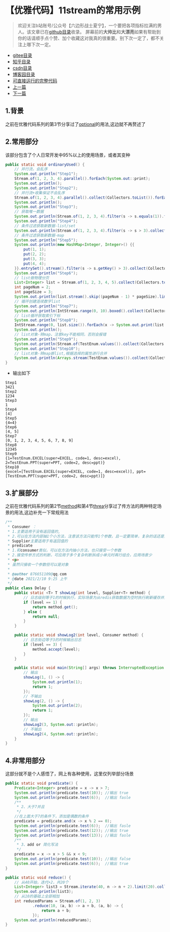 # 【优雅代码】11stream的常用示例
> 欢迎关注b站账号/公众号【六边形战士夏宁】，一个要把各项指标拉满的男人。该文章已在[github目录](https://github.com/edanlx/SealBook)收录。
屏幕前的**大帅比**和**大漂亮**如果有帮助到你的话请顺手点个赞、加个收藏这对我真的很重要。别下次一定了，都不关注上哪下次一定。
* [gitee目录](https://gitee.com/seal_li/SealBook)
* [知乎目录](https://zhuanlan.zhihu.com/p/338222208)
* [csdn目录](https://blog.csdn.net/seal_li/article/details/111415366)
* [博客园目录](https://www.cnblogs.com/sealLee/articles/14748368.html)
* [可直接运行的完整代码](https://github.com/edanlx/TechingCode/tree/master/demoGrace/src/main/java/com/example/demo/lesson/grace/stream) 
* [上一篇](./10front.md)
* [下一篇](./12serialize.md)

## 1.背景
之前在优雅代码系列的第3节分享过了[optional](./03optional.md)的用法,这边就不再赘述了
## 2.常用部分
该部分包含了个人日常开发中95%以上的使用场景，或者其变种
```java
public static void ordinaryUsed() {
    // 并行流，会乱序
    System.out.println("Step1");
    Stream.of(1, 2, 3, 4).parallel().forEach(System.out::print);
    System.out.println();
    System.out.println("Step2");
    // 并行流+收集保证不会乱序
    Stream.of(1, 2, 3, 4).parallel().collect(Collectors.toList()).forEach(System.out::print);
    System.out.println();
    System.out.println("Step3");
    // 获取唯一数据
    System.out.println(Stream.of(1, 2, 3, 4).filter(s -> s.equals(1)).findAny().get());
    System.out.println("Step4");
    // 条件过滤获取新数据-list/set
    System.out.println(Stream.of(1, 2, 3, 4).filter(s -> s > 3).collect(Collectors.toList()));
    // 条件过滤获取新数据-map
    System.out.println("Step5");
    System.out.println(new HashMap<Integer, Integer>() {{
        put(1, 1);
        put(2, 2);
        put(3, 3);
        put(4, 4);
    }}.entrySet().stream().filter(s -> s.getKey() > 3).collect(Collectors.toMap(Map.Entry::getKey, Map.Entry::getValue)));
    System.out.println("Step6");
    // list做物理分页
    List<Integer> list = Stream.of(1, 2, 3, 4, 5).collect(Collectors.toList());
    int pageNum = 2;
    int pageSize = 3;
    System.out.println(list.stream().skip((pageNum - 1) * pageSize).limit(pageSize).collect(Collectors.toList()));
    // 循环创建连续数字list
    System.out.println("Step7");
    System.out.println(IntStream.range(0, 10).boxed().collect(Collectors.toList()));
    // list循环获取索引下标
    System.out.println("Step8");
    IntStream.range(0, list.size()).forEach(x -> System.out.print(list.get(x)));
    System.out.println();
    // list对象-转map，注意key不能相同，否则会报错
    System.out.println("Step9");
    System.out.println(Stream.of(TestEnum.values()).collect(Collectors.toMap(TestEnum::getCode, s -> s)));
    System.out.println("Step10");
    // list对象-转map嵌list,根据选择的属性进行合并
    System.out.println(Arrays.stream(TestEnum.values()).collect(Collectors.groupingBy(TestEnum::getDesc)));
}
```
* 输出如下
```text
Step1
3421
Step2
1234
Step3
1
Step4
[4]
Step5
{4=4}
Step6
[4, 5]
Step7
[0, 1, 2, 3, 4, 5, 6, 7, 8, 9]
Step8
12345
Step9
{1=TestEnum.EXCEL(super=EXCEL, code=1, desc=excel), 2=TestEnum.PPT(super=PPT, code=2, desc=ppt)}
Step10
{excel=[TestEnum.EXCEL(super=EXCEL, code=1, desc=excel)], ppt=[TestEnum.PPT(super=PPT, code=2, desc=ppt)]}
```

## 3.扩展部分
之前在优雅代码系列的第2节[method](./02method.md)和第4节[threa](./04thread.md)分享过了传方法的两种特定场景的用法,这边补充一下常规用法

```java
/**
 * Consumer ：
 * 1.主要适用于没有返回值的,
 * 2.可以在方法内部抽1个小方法，注意该方法只能传1个参数，且一定要简单，复杂的话还是直接抽方法，仅仅是处理代码重复问题
 * Supplier主要适用于有返回值的
 * predicate
 * 1.和consumer类似，可以在方法内抽小方法，也只接受一个参数
 * 2.接受传参方式的判断，可应用于多个复杂判断拆成小单元时再行组合，应用场景少
 * <p>
 * 虽然只接收一个参数但可以是对象
 *
 * @author 876651109@qq.com
 * @date 2021/2/10 9:25 上午
 */
public class Delay {
    public static <T> T showLog(int level, Supplier<T> method) {
        // 日志级别等于1的时候执行，实际场景为从redis获取数据为空时执行刷新缓存并返回
        if (level == 1) {
            return method.get();
        } else {
            return null;
        }
    }

    public static void showLog2(int level, Consumer method) {
        // 日志街边等于3的时候输出日志
        if (level == 3) {
            method.accept(level);
        }
    }

    public static void main(String[] args) throws InterruptedException {
        // 输出
        showLog(1, () -> {
            System.out.println(1);
            return 1;
        });
        // 不输出
        showLog(2, () -> {
            System.out.println(2);
            return 1;
        });
        // 输出
        showLog2(3, System.out::println);
        // 不输出
        showLog2(4, System.out::println);
    }
}
```

## 4.非常用部分
这部分就不是个人感悟了，网上有各种使用，这里仅列举部分场景
```java
public static void predicate() {
    Predicate<Integer> predicate = x -> x > 7;
    System.out.println(predicate.test(10)); //输出 true
    System.out.println(predicate.test(6));  //输出 fasle
    /**
     * 2、大于7并且
     */
    //在上面大于7的条件下，添加是偶数的条件
    predicate = predicate.and(x -> x % 2 == 0);
    System.out.println(predicate.test(6));  //输出 fasle
    System.out.println(predicate.test(12)); //输出 true
    System.out.println(predicate.test(13)); //输出 fasle
    /**
     * 3、add or 简化写法
     */
    predicate = x -> x > 5 && x < 9;
    System.out.println(predicate.test(10)); //输出 false
    System.out.println(predicate.test(6));  //输出 true
}

public static void reduce() {
    // 从40开始，迭代+2，共20个
    List<Integer> list3 = Stream.iterate(40, n -> n + 2).limit(20).collect(Collectors.toList());
    System.out.println(list3);
    // 从10的基础上全部相加
    int reducedParams = Stream.of(1, 2, 3)
            .reduce(10, (a, b) -> a + b, (a, b) -> {
                return a + b;
            });
    System.out.println(reducedParams);
}
```